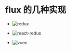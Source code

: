 # flux 的几种实现

  * ![redux](./instances/redux)
  * ![react-redux](./instances/react-redux)

  * ![vuex](./instances/redux)
